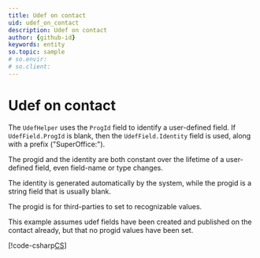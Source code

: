 ```yaml
---
title: Udef on contact
uid: udef_on_contact
description: Udef on contact
author: {github-id}
keywords: entity
so.topic: sample
# so.envir:
# so.client:
---
```


# Udef on contact

The `UdefHelper` uses the `ProgId` field to identify a user-defined field. If `UdefField.ProgId` is blank, then the `UdefField.Identity` field is used, along with a prefix ("SuperOffice:").

The progid and the identity are both constant over the lifetime of a user-defined field, even field-name or type changes.

The identity is generated automatically by the system, while the progid is a string field that is usually blank.

The progid is for third-parties to set to recognizable values.

This example assumes udef fields have been created and published on the contact already, but that no progid values have been set.

[!code-csharp[CS](../includes/udef-on-contact.cs)]
